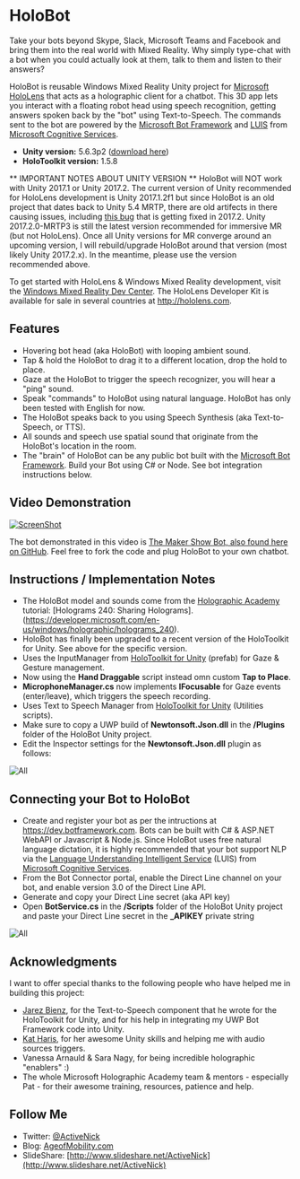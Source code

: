 # HoloBot
Take your bots beyond Skype, Slack, Microsoft Teams and Facebook and bring them into the real world with Mixed Reality. Why simply type-chat with a bot when you could actually look at them, talk to them and listen to their answers?

HoloBot is reusable Windows Mixed Reality Unity project for [Microsoft HoloLens](http://hololens.com) that acts as a holographic client for a chatbot. This 3D app lets you interact with a floating robot head using speech recognition, getting answers spoken back by the "bot" using Text-to-Speech. The commands sent to the bot are powered by the [Microsoft Bot Framework](https://dev.botframework.com/) and [LUIS](https://www.microsoft.com/cognitive-services/en-us/language-understanding-intelligent-service-luis) from [Microsoft Cognitive Services](https://www.microsoft.com/cognitive-services).

- **Unity version:** 5.6.3p2 ([download here](https://beta.unity3d.com/download/b3d7a6428558/UnityDownloadAssistant-5.6.3p2.exe))
- **HoloToolkit version:** 1.5.8

** IMPORTANT NOTES ABOUT UNITY VERSION **
HoloBot will NOT work with Unity 2017.1 or Unity 2017.2. The current version of Unity recommended for HoloLens development is Unity 2017.1.2f1 but since HoloBot is an old project that dates back to Unity 5.4 MRTP, there are old artifects in there causing issues, including [this bug](https://issuetracker.unity3d.com/issues/console-rendertexture-dot-generatemips-failed-errors-are-thrown-when-entering-play-mode) that is getting fixed in 2017.2. Unity 2017.2.0-MRTP3 is still the latest version recommended for immersive MR (but not HoloLens). Once all Unity versions for MR converge around an upcoming version, I will rebuild/upgrade HoloBot around that version (most likely Unity 2017.2.x). In the meantime, please use the version recommended above.

To get started with HoloLens & Windows Mixed Reality development, visit the [Windows Mixed Reality Dev Center](https://developer.microsoft.com/en-us/windows/mixed-reality). The HoloLens Developer Kit is available for sale in several countries at http://hololens.com.

## Features
- Hovering bot head (aka HoloBot) with looping ambient sound.
- Tap & hold the HoloBot to drag it to a different location, drop the hold to place.
- Gaze at the HoloBot to trigger the speech recognizer, you will hear a "ping" sound.
- Speak "commands" to HoloBot using natural language. HoloBot has only been tested with English for now.
- The HoloBot speaks back to you using Speech Synthesis (aka Text-to-Speech, or TTS).
- All sounds and speech use spatial sound that originate from the HoloBot's location in the room.
- The "brain" of HoloBot can be any public bot built with the [Microsoft Bot Framework](https://dev.botframework.com/). Build your Bot using C# or Node. See bot integration instructions below.

## Video Demonstration
[![ScreenShot](Screenshots/HoloBot-YouTube-Titlepage.PNG)](https://youtu.be/f_5rT3IeusM)

The bot demonstrated in this video is [The Maker Show Bot, also found here on GitHub](https://github.com/ActiveNick/TheMakerShowBot). Feel free to fork the code and plug HoloBot to your own chatbot.

## Instructions / Implementation Notes
- The HoloBot model and sounds come from the [Holographic Academy](https://developer.microsoft.com/en-us/windows/holographic/academy) tutorial: [Holograms 240: Sharing Holograms].(https://developer.microsoft.com/en-us/windows/holographic/holograms_240).
- HoloBot has finally been upgraded to a recent version of the HoloToolkit for Unity. See above for the specific version.
- Uses the InputManager from [HoloToolkit for Unity](https://github.com/microsoft/HoloToolkit-Unity) (prefab) for Gaze & Gesture management.
- Now using the **Hand Draggable** script instead omn custom **Tap to Place**.
- **MicrophoneManager.cs** now implements **IFocusable** for Gaze events (enter/leave), which triggers the speech recording. 
- Uses Text to Speech Manager from [HoloToolkit for Unity](https://github.com/microsoft/HoloToolkit-Unity) (Utilities scripts).
- Make sure to copy a UWP build of **Newtonsoft.Json.dll** in the **/Plugins** folder of the HoloBot Unity project.
- Edit the Inspector settings for the **Newtonsoft.Json.dll** plugin as follows:

![All](Screenshots/PluginSettings.PNG)

## Connecting your Bot to HoloBot
- Create and register your bot as per the intructions at https://dev.botframework.com. Bots can be built with C# & ASP.NET WebAPI or Javascript & Node.js. Since HoloBot uses free natural language dictation, it is highly recommended that your bot support NLP via the [Language Understanding Intelligent Service](https://www.microsoft.com/cognitive-services/en-us/language-understanding-intelligent-service-luis) (LUIS) from [Microsoft Cognitive Services](https://www.microsoft.com/cognitive-services).
- From the Bot Connector portal, enable the Direct Line channel on your bot, and enable version 3.0 of the Direct Line API.
- Generate and copy your Direct Line secret (aka API key)
- Open **BotService.cs** in the **/Scripts** folder of the HoloBot Unity project and paste your Direct Line secret in the **_APIKEY** private string

![All](Screenshots/HoloBot-MakerShow-01.PNG)

## Acknowledgments
I want to offer special thanks to the following people who have helped me in building this project:
- [Jarez Bienz](https://github.com/jbienzms), for the Text-to-Speech component that he wrote for the HoloToolkit for Unity, and for his help in integrating my UWP Bot Framework code into Unity.
- [Kat Haris](https://github.com/KatVHarris), for her awesome Unity skills and helping me with audio sources triggers.
- Vanessa Arnauld & Sara Nagy, for being incredible holographic "enablers" :)
- The whole Microsoft Holographic Academy team & mentors - especially Pat - for their awesome training, resources, patience and help.

## Follow Me
* Twitter: [@ActiveNick](http://twitter.com/ActiveNick)
* Blog: [AgeofMobility.com](http://AgeofMobility.com)
* SlideShare: [http://www.slideshare.net/ActiveNick](http://www.slideshare.net/ActiveNick)
